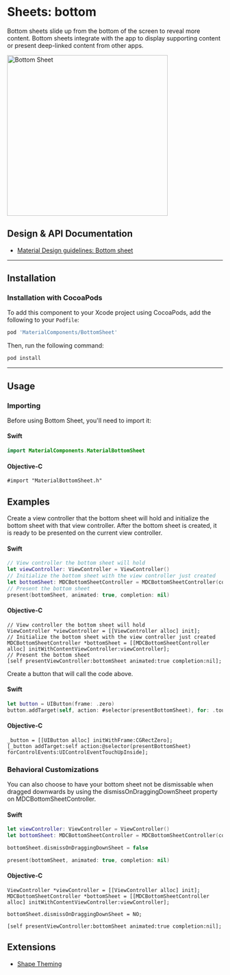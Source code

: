 # Sheets: bottom

Bottom sheets slide up from the bottom of the screen to reveal more content. Bottom sheets integrate with the app to display supporting content or present deep-linked content from other apps.

<div class="article__asset article__asset--screenshot">
   <img src="docs/assets/bottom_sheet.png" alt="Bottom Sheet" width="375">
</div>

## Design & API Documentation

<ul class="icon-list">
<li class="icon-list-item icon-list-item--spec"><a href="https://material.io/go/design-sheets-bottom">Material Design guidelines: Bottom sheet</a></li>
</ul>

- - -

## Installation

### Installation with CocoaPods

To add this component to your Xcode project using CocoaPods, add the following to your `Podfile`:

```bash
pod 'MaterialComponents/BottomSheet'
```
<!--{: .code-renderer.code-renderer--install }-->

Then, run the following command:

```bash
pod install
```

- - -

## Usage

### Importing

Before using Bottom Sheet, you'll need to import it:

<!--<div class="material-code-render" markdown="1">-->
#### Swift
```swift
import MaterialComponents.MaterialBottomSheet
```

#### Objective-C

```objc
#import "MaterialBottomSheet.h"
```
<!--</div>-->

## Examples

Create a view controller that the bottom sheet will hold and initialize the bottom sheet with that view controller. After the bottom sheet is created, it is ready to be presented on the current view controller.

<!--<div class="material-code-render" markdown="1">-->
#### Swift
```swift
// View controller the bottom sheet will hold
let viewController: ViewController = ViewController()
// Initialize the bottom sheet with the view controller just created
let bottomSheet: MDCBottomSheetController = MDCBottomSheetController(contentViewController: viewController)
// Present the bottom sheet
present(bottomSheet, animated: true, completion: nil)
```

#### Objective-C
```objc
// View controller the bottom sheet will hold
ViewController *viewController = [[ViewController alloc] init];
// Initialize the bottom sheet with the view controller just created
MDCBottomSheetController *bottomSheet = [[MDCBottomSheetController alloc] initWithContentViewController:viewController];
// Present the bottom sheet
[self presentViewController:bottomSheet animated:true completion:nil];
```

<!--</div>-->

Create a button that will call the code above.

<!--<div class="material-code-render" markdown="1">-->
#### Swift
```swift
let button = UIButton(frame: .zero)
button.addTarget(self, action: #selector(presentBottomSheet), for: .touchUpInside)
```

#### Objective-C
```objc
_button = [[UIButton alloc] initWithFrame:CGRectZero];
[_button addTarget:self action:@selector(presentBottomSheet) forControlEvents:UIControlEventTouchUpInside];
```
<!--</div>-->

### Behavioral Customizations

You can also choose to have your bottom sheet not be dismissable when dragged downwards by using the dismissOnDraggingDownSheet property on MDCBottomSheetController.

<!--<div class="material-code-render" markdown="1">-->
#### Swift
```swift
let viewController: ViewController = ViewController()
let bottomSheet: MDCBottomSheetController = MDCBottomSheetController(contentViewController: viewController)

bottomSheet.dismissOnDraggingDownSheet = false

present(bottomSheet, animated: true, completion: nil)
```

#### Objective-C
```objc
ViewController *viewController = [[ViewController alloc] init];
MDCBottomSheetController *bottomSheet = [[MDCBottomSheetController alloc] initWithContentViewController:viewController];

bottomSheet.dismissOnDraggingDownSheet = NO;

[self presentViewController:bottomSheet animated:true completion:nil];
```
<!--</div>-->

## Extensions

- [Shape Theming](shape-theming.md)

